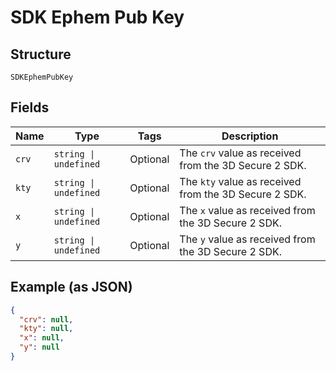 
# SDK Ephem Pub Key

## Structure

`SDKEphemPubKey`

## Fields

| Name | Type | Tags | Description |
|  --- | --- | --- | --- |
| `crv` | `string \| undefined` | Optional | The `crv` value as received from the 3D Secure 2 SDK. |
| `kty` | `string \| undefined` | Optional | The `kty` value as received from the 3D Secure 2 SDK. |
| `x` | `string \| undefined` | Optional | The `x` value as received from the 3D Secure 2 SDK. |
| `y` | `string \| undefined` | Optional | The `y` value as received from the 3D Secure 2 SDK. |

## Example (as JSON)

```json
{
  "crv": null,
  "kty": null,
  "x": null,
  "y": null
}
```

